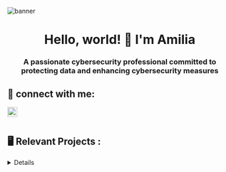 ![banner](https://i.imgur.com/6mbXVX8.png)
<h1 align="center">Hello, world! 👋 I'm Amilia</h1>
<h3 align="center">A passionate cybersecurity professional committed to protecting data and enhancing cybersecurity measures</h3>
<h2> 📲 connect with me:</h2>
  
[<img align="left" alt="Amilia | LinkedIn" width="22px" src="https://cdn.jsdelivr.net/npm/simple-icons@v3/icons/linkedin.svg" />][linkedin]

[linkedin]: https://www.linkedin.com/in/amiliasalvatore/

 <br />
 <br />

<h2>  🖥️ Relevant Projects  :</h2>

<details close>

<div>

</summary>




<h2>👨🏻‍💻 🌎 🔐 Cyber Security / IT Projects 👨🏻‍💻 🌎 🔐</h2>
 <br />
 <br />
  
- ## Azure Honey Net Cloud Project
  ### [Creating a Live SOC / Honey Net in Azure](https://github.com/AmiliaSalva/Azure-Honey-Net-SOC)
  - [Cloud SOC Project Resources](https://github.com/AmiliaSalva/Cloud-SOC-Project-Resources)
  - [Enhancing Security with KQL: Understanding Successful User Logins and Logon Types](https://github.com/AmiliaSalva/KQL-Queries)








